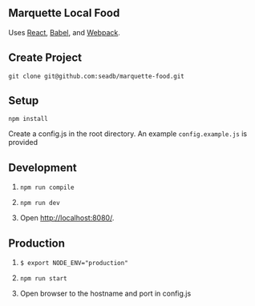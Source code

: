 Marquette Local Food
---

Uses [React](https://facebook.github.io/react/), [Babel](http://babeljs.io/), and [Webpack](http://webpack.github.io/).


Create Project
---
```
git clone git@github.com:seadb/marquette-food.git
```


Setup
---

```
npm install
```

Create a config.js in the root directory.  An example `config.example.js` is
provided

Development
---
1. `npm run compile`

2. `npm run dev`

3. Open [http://localhost:8080/](http://localhost:8080/).

Production
---
1. `$ export NODE_ENV="production"`

2. `npm run start`

3. Open browser to the hostname and port in config.js
